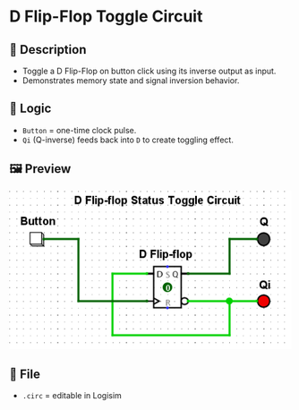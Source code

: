 # D Flip-Flop Toggle Circuit

## 🔧 Description
- Toggle a D Flip-Flop on button click using its inverse output as input.
- Demonstrates memory state and signal inversion behavior.

## 🔁 Logic
- `Button` = one-time clock pulse.
- `Qi` (Q-inverse) feeds back into `D` to create toggling effect.

## 🖼 Preview
![Circuit Diagram](./d_flipflop_toggle.png)

## 📁 File
- `.circ` = editable in Logisim
